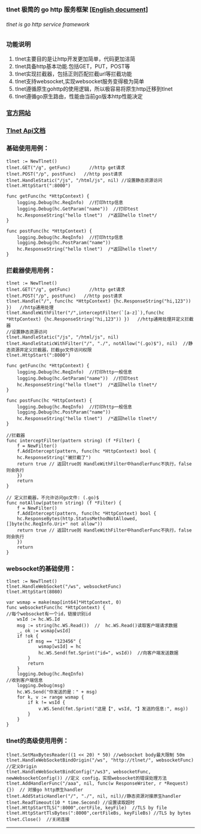 ### tlnet  极简的 go http 服务框架 [[English document]](https://github.com/donnie4w/tlnet/blob/main/README.md "[English document]")
###### tlnet is go http service framework
### 功能说明

1. tlnet主要目的是让http开发更加简单，代码更加洁简
2. tlnet具备http基本功能.包括GET，PUT，POST等
3. tlnet实现拦截器，包括正则匹配拦截url等拦截功能
4. tlnet支持websocket,实现websocket服务变得极为简单
5. tlnet遵循原生gohttp的使用逻辑，所以极容易将原生http迁移到tlnet
6. tlnet遵循go原生路由，性能由当前go版本http性能决定

### [官方网站](http://tlnet.top/tlnet "官方网站")

### [Tlnet Api文档](http://tlnet.top/tlnetfunc "Tlnet Api文档")

### 基础使用用例：

	tlnet := NewTlnet() 
	tlnet.GET("/g", getFunc)       //http get请求
	tlnet.POST("/p", postFunc)   //http post请求
	tlnet.HandleStatic("/js", "/html/js", nil) //设置静态资源访问
	tlnet.HttpStart(":8000")  

	func getFunc(hc *HttpContext) {
		logging.Debug(hc.ReqInfo)  //打印http信息
		logging.Debug(hc.GetParam("name"))  //打印test
		hc.ResponseString("hello tlnet")  /*返回hello tlnet*/
	}

	func postFunc(hc *HttpContext) {
		logging.Debug(hc.ReqInfo)  //打印http信息
		logging.Debug(hc.PostParam("name"))  
		hc.ResponseString("hello tlnet")  /*返回hello tlnet*/
	}

### 拦截器使用用例：

	tlnet := NewTlnet() 
	tlnet.GET("/g", getFunc)       //http get请求
	tlnet.POST("/p", postFunc)   //http post请求
	tlnet.Handle("/", func(hc *HttpContext) {hc.ResponseString("hi,123")) })   //http通用处理
	tlnet.HandleWithFilter("/",interceptFilter(`[a-z]`),func(hc *HttpContext) {hc.ResponseString("hi,123")) })   //http通用处理并定义拦截器
	//设置静态资源访问
	tlnet.HandleStatic("/js", "/html/js", nil)
	tlnet.HandleStaticWithFilter("/", "./", notAllow("(.go)$"), nil)  //静态资源并定义拦截器，拦截go文件访问权限
	tlnet.HttpStart(":8000") 

	func getFunc(hc *HttpContext) {
		logging.Debug(hc.ReqInfo)  //打印http一般信息
		logging.Debug(hc.GetParam("name"))  //打印test
		hc.ResponseString("hello tlnet")  /*返回hello tlnet*/
	}

	func postFunc(hc *HttpContext) {
		logging.Debug(hc.ReqInfo)  //打印http一般信息
		logging.Debug(hc.PostParam("name"))  
		hc.ResponseString("hello tlnet")  /*返回hello tlnet*/
	}
	
	//拦截器
	func interceptFilter(pattern string) (f *Filter) {
		f = NewFilter()
		f.AddIntercept(pattern, func(hc *HttpContext) bool {
		hc.ResponseString("被拦截了")
		return true // 返回true则 HandleWithFilter中handlerFunc不执行，false则会执行
		})
		return
	}
	
	// 定义拦截器，不允许访问go文件: (.go)$
	func notAllow(pattern string) (f *Filter) {
		f = NewFilter()
		f.AddIntercept(pattern, func(hc *HttpContext) bool {
		hc.ResponseBytes(http.StatusMethodNotAllowed, []byte(hc.ReqInfo.Uri+" not allow"))
		return true // 返回true则 HandleWithFilter中handlerFunc不执行，false则会执行
		})
		return
	}
	

### websocket的基础使用：

	tlnet := NewTlnet() 
	tlnet.HandleWebSocket("/ws", websocketFunc)  
	tlnet.HttpStart(8080) 
	
	var wsmap = make(map[int64]*HttpContext, 0)
	func websocketFunc(hc *HttpContext) {
	//每个websocket有一个id，链接识别id
		wsId := hc.WS.Id
		msg := string(hc.WS.Read())  //  hc.WS.Read()读取客户端请求数据
		_, ok := wsmap[wsId]
		if !ok {
			if msg == "123456" {
				wsmap[wsId] = hc
				hc.WS.Send(fmt.Sprint("id=", wsId))  //向客户端发送数据
			}
			return
		}
		logging.Debug(hc.ReqInfo)
	//收到客户端信息
		logging.Debug(msg)
		hc.WS.Send("你发送的是：" + msg)
		for k, v := range wsmap {
			if k != wsId {
				v.WS.Send(fmt.Sprint("这是【", wsId, "】发送的信息:", msg))
			}
		}
	}
	

### tlnet的高级使用用例：

	tlnet.SetMaxBytesReader((1 << 20) * 50) //websocket body最大限制 50m
	tlnet.HandleWebSocketBindOrigin("/ws", "http://tlnet/", websocketFunc)  //定义Origin
	tlnet.HandleWebSocketBindConfig("/ws3", websocketFunc, newWebsocketConfig()) //定义 config，实现websocket的错误处理方法
	tlnet.AddHandlerFunc("/aaa", nil, func(w ResponseWriter, r *Request){})  // 对接go http原生handler
	tlnet.AddStaticHandler("/", "./", nil, nil)//静态资源对接原生handler
	tlnet.ReadTimeout(10 * time.Second) //设置读取超时
	tlnet.HttpStartTLS(":8000",certFile, keyFile)  //TLS by file
	tlnet.HttpStartTlsBytes(":8000",certFileBs, keyFileBs) //TLS by bytes
	tlnet.Close()  //关闭连接

------------
